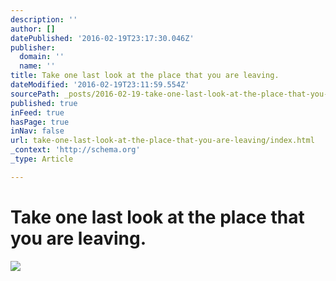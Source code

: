 ```yaml
---
description: ''
author: []
datePublished: '2016-02-19T23:17:30.046Z'
publisher:
  domain: ''
  name: ''
title: Take one last look at the place that you are leaving.
dateModified: '2016-02-19T23:11:59.554Z'
sourcePath: _posts/2016-02-19-take-one-last-look-at-the-place-that-you-are-leaving.md
published: true
inFeed: true
hasPage: true
inNav: false
url: take-one-last-look-at-the-place-that-you-are-leaving/index.html
_context: 'http://schema.org'
_type: Article

---
```

# Take one last look at the place that you are leaving.
![](https://the-grid-user-content.s3-us-west-2.amazonaws.com/e5899e12-e057-4c83-acda-1f5afcf7e0db.png)